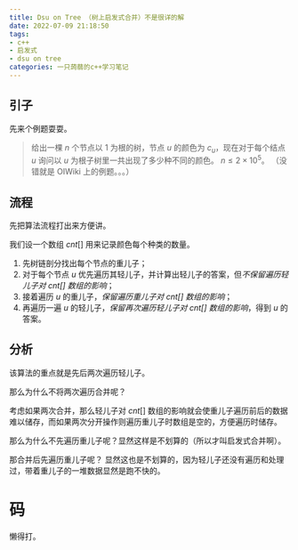 ```yaml
---
title: Dsu on Tree （树上启发式合并）不是很详的解
date: 2022-07-09 21:18:50
tags:
- c++
- 启发式
- dsu on tree
categories: 一只蒟蒻的c++学习笔记
---
```


## 引子

先来个例题耍耍。

> 给出一棵 $n$ 个节点以 $1$ 为根的树，节点 $u$ 的颜色为 $c_{u}$，现在对于每个结点 $u$ 询问以 $u$ 为根子树里一共出现了多少种不同的颜色。
> $n \le 2 \times 10^{5}$。
> （没错就是 OIWiki 上的例题。。。）

<!--more-->


## 流程

先把算法流程打出来方便讲。

我们设一个数组 $cnt[]$ 用来记录颜色每个种类的数量。

1. 先树链剖分找出每个节点的重儿子；
2. 对于每个节点 $u$ 优先遍历其轻儿子，并计算出轻儿子的答案，但*不保留遍历轻儿子对 $cnt[]$ 数组的影响*；
3. 接着遍历 $u$ 的重儿子，*保留遍历重儿子对 $cnt[]$ 数组的影响*；
4. 再遍历一遍 $u$ 的轻儿子，*保留再次遍历轻儿子对 $cnt[]$ 数组的影响*，得到 $u$ 的答案。


## 分析

该算法的重点就是先后两次遍历轻儿子。

那么为什么不将两次遍历合并呢？

考虑如果两次合并，那么轻儿子对 $cnt[]$ 数组的影响就会使重儿子遍历前后的数据难以储存，而如果两次分开操作则遍历重儿子时数组是空的，方便遍历时储存。

那么为什么不先遍历重儿子呢？显然这样是不划算的（所以才叫启发式合并啊）。

那合并后先遍历重儿子呢？ 显然这也是不划算的，因为轻儿子还没有遍历和处理过，带着重儿子的一堆数据显然是跑不快的。

# 码
懒得打。